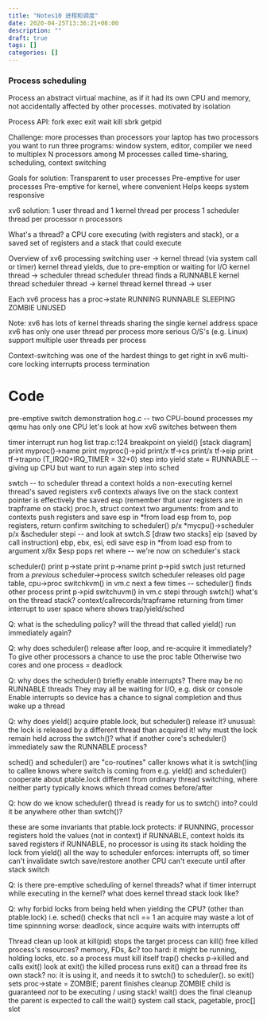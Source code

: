 ```yaml
---
title: "Notes10 进程和调度"
date: 2020-04-25T13:36:21+08:00
description: ""
draft: true
tags: []
categories: []
---
```


### Process scheduling

Process
  an abstract virtual machine, as if it had its own CPU and memory,
    not accidentally affected by other processes.
  motivated by isolation

Process API:
  fork
  exec
  exit
  wait
  kill
  sbrk
  getpid

Challenge: more processes than processors
  your laptop has two processors
  you want to run three programs: window system, editor, compiler
  we need to multiplex N processors among M processes
  called time-sharing, scheduling, context switching

Goals for solution:
  Transparent to user processes
  Pre-emptive for user processes
  Pre-emptive for kernel, where convenient
    Helps keeps system responsive

xv6 solution:
  1 user thread and 1 kernel thread per process
  1 scheduler thread per processor
  n processors

What's a thread?
  a CPU core executing (with registers and stack), or
  a saved set of registers and a stack that could execute

Overview of xv6 processing switching
  user -> kernel thread (via system call or timer)
  kernel thread yields, due to pre-emption or waiting for I/O
  kernel thread -> scheduler thread
  scheduler thread finds a RUNNABLE kernel thread
  scheduler thread -> kernel thread
  kernel thread -> user

Each xv6 process has a proc->state
  RUNNING
  RUNNABLE
  SLEEPING
  ZOMBIE
  UNUSED

Note:
  xv6 has lots of kernel threads sharing the single kernel address space
  xv6 has only one user thread per process
  more serious O/S's (e.g. Linux) support multiple user threads per process

Context-switching was one of the hardest things to get right in xv6
  multi-core
  locking
  interrupts
  process termination

# Code

pre-emptive switch demonstration
  hog.c -- two CPU-bound processes
  my qemu has only one CPU
  let's look at how xv6 switches between them

timer interrupt
  run hog
  list trap.c:124
  breakpoint on yield()
  [stack diagram]
  print myproc()->name
  print myproc()->pid
  print/x tf->cs
  print/x tf->eip
  print tf->trapno (T_IRQ0+IRQ_TIMER = 32+0)
  step into yield
  state = RUNNABLE -- giving up CPU but want to run again
  step into sched

swtch -- to scheduler thread
  a context holds a non-executing kernel thread's saved registers
    xv6 contexts always live on the stack
    context pointer is effectively the saved esp
    (remember that *user* registers are in trapframe on stack)
    proc.h, struct context
  two arguments: from and to contexts
    push registers and save esp in *from
    load esp from to, pop registers, return
  confirm switching to scheduler()
    p/x *mycpu()->scheduler
    p/x &scheduler
  stepi -- and look at swtch.S
    [draw two stacks]
    eip (saved by call instruction)
    ebp, ebx, esi, edi
    save esp in *from
    load esp from to argument
    x/8x $esp
    pops
    ret
    where -- we're now on scheduler's stack

scheduler()
  print p->state
  print p->name
  print p->pid
  swtch just returned from a *previous* scheduler->process switch
  scheduler releases old page table, cpu->proc
    switchkvm() in vm.c
  next a few times -- scheduler() finds other process
  print p->pid
  switchuvm() in vm.c
  stepi through swtch()
    what's on the thread stack? context/callrecords/trapframe
    returning from timer interrupt to user space
    where shows trap/yield/sched

Q: what is the scheduling policy? 
   will the thread that called yield() run immediately again?

Q: why does scheduler() release after loop, and re-acquire it immediately?
   To give other processors a chance to use the proc table
   Otherwise two cores and one process = deadlock

Q: why does the scheduler() briefly enable interrupts?
   There may be no RUNNABLE threads
     They may all be waiting for I/O, e.g. disk or console
   Enable interrupts so device has a chance to signal completion
     and thus wake up a thread

Q: why does yield() acquire ptable.lock, but scheduler() release it?
   unusual: the lock is released by a different thread than acquired it!
   why must the lock remain held across the swtch()?
   what if another core's scheduler() immediately saw the RUNNABLE process?

 sched() and scheduler() are "co-routines"
   caller knows what it is swtch()ing to
   callee knows where switch is coming from
   e.g. yield() and scheduler() cooperate about ptable.lock
   different from ordinary thread switching, where neither
     party typically knows which thread comes before/after

Q: how do we know scheduler() thread is ready for us to swtch() into?
   could it be anywhere other than swtch()?

these are some invariants that ptable.lock protects:
  if RUNNING, processor registers hold the values (not in context)
  if RUNNABLE, context holds its saved registers
  if RUNNABLE, no processor is using its stack
  holding the lock from yield() all the way to scheduler enforces:
    interrupts off, so timer can't invalidate swtch save/restore
    another CPU can't execute until after stack switch

Q: is there pre-emptive scheduling of kernel threads?
   what if timer interrupt while executing in the kernel?
   what does kernel thread stack look like?

Q: why forbid locks from being held when yielding the CPU?
   (other than ptable.lock)
   i.e. sched() checks that ncli == 1
   an acquire may waste a lot of time spinnning
   worse: deadlock, since acquire waits with interrupts off

Thread clean up
  look at kill(pid)
    stops the target process
  can kill() free killed process's resources? memory, FDs, &c?
    too hard: it might be running, holding locks, etc.
    so a process must kill itself
    trap() checks p->killed
    and calls exit()
  look at exit()
    the killed process runs exit()
    can a thread free its own stack?
      no: it is using it, and needs it to swtch() to scheduler().
    so exit() sets proc->state = ZOMBIE; parent finishes cleanup
    ZOMBIE child is guaranteed *not* to be executing / using stack!
  wait() does the final cleanup
    the parent is expected to call the wait() system call
    stack, pagetable, proc[] slot

```

```